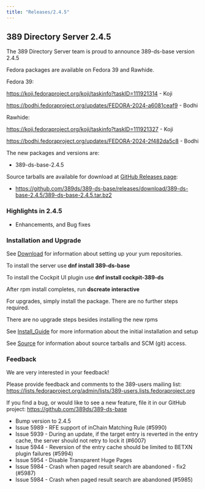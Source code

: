 ```yaml
---
title: "Releases/2.4.5"
---
```


389 Directory Server 2.4.5
-----------------------------

The 389 Directory Server team is proud to announce 389-ds-base version 2.4.5

Fedora packages are available on Fedora 39 and Rawhide.

Fedora 39:

<https://koji.fedoraproject.org/koji/taskinfo?taskID=111921314> - Koji

<https://bodhi.fedoraproject.org/updates/FEDORA-2024-a6081ceaf9> - Bodhi


Rawhide:

<https://koji.fedoraproject.org/koji/taskinfo?taskID=111921327> - Koji

<https://bodhi.fedoraproject.org/updates/FEDORA-2024-2f482da5c8> - Bodhi


The new packages and versions are:

- 389-ds-base-2.4.5

Source tarballs are available for download at [GitHub Releases page](https://github.com/389ds/389-ds-base/releases/tag/389-ds-base-2.4.5):
- <https://github.com/389ds/389-ds-base/releases/download/389-ds-base-2.4.5/389-ds-base-2.4.5.tar.bz2>


### Highlights in 2.4.5

- Enhancements, and Bug fixes


### Installation and Upgrade

See [Download](../download.html) for information about setting up your yum repositories.

To install the server use **dnf install 389-ds-base**

To install the Cockpit UI plugin use **dnf install cockpit-389-ds**

After rpm install completes, run **dscreate interactive**

For upgrades, simply install the package. There are no further steps required.

There are no upgrade steps besides installing the new rpms

See [Install\_Guide](../howto/howto-install-389.html) for more information about the initial installation and setup

See [Source](../development/source.html) for information about source tarballs and SCM (git) access.

### Feedback

We are very interested in your feedback!

Please provide feedback and comments to the 389-users mailing list: <https://lists.fedoraproject.org/admin/lists/389-users.lists.fedoraproject.org>

If you find a bug, or would like to see a new feature, file it in our GitHub project: <https://github.com/389ds/389-ds-base>

- Bump version to 2.4.5
- Issue 5989 - RFE support of inChain Matching Rule (#5990)
- Issue 5939 - During an update, if the target entry is reverted in the entry cache, the server should not retry to lock it (#6007)
- Issue 5944 - Reversion of the entry cache should be limited to BETXN plugin failures (#5994)
- Issue 5954 - Disable Transparent Huge Pages
- Issue 5984 - Crash when paged result search are abandoned - fix2 (#5987)
- Issue 5984 - Crash when paged result search are abandoned (#5985)
